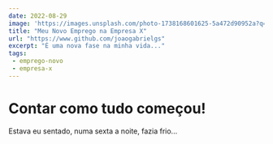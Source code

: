 ```yaml
---
date: 2022-08-29
image: 'https://images.unsplash.com/photo-1738168601625-5a472d90952a?q=80&w=1975&auto=format&fit=crop&ixlib=rb-4.0.3&ixid=M3wxMjA3fDB8MHxwaG90by1wYWdlfHx8fGVufDB8fHx8fA%3D%3D'
title: "Meu Novo Emprego na Empresa X"
url: "https://www.github.com/joaogabrielgs"
excerpt: "É uma nova fase na minha vida..."
tags:
 - emprego-novo
 - empresa-x
---
```


# Contar como tudo começou!

Estava eu sentado, numa sexta a noite, fazia frio...